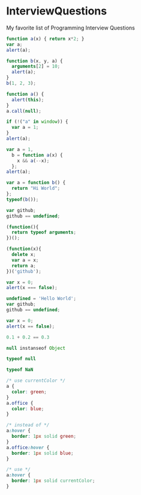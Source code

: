# InterviewQuestions
My favorite list of Programming Interview Questions

```javascript
function a(x) { return x*2; }
var a;
alert(a);
```

```javascript
function b(x, y, a) {
  arguments[2] = 10;
  alert(a);
}
b(1, 2, 3);
```

```javascript
function a() {
  alert(this);
}
a.call(null);
```

```javascript
if (!("a" in window)) {
  var a = 1;
}
alert(a);
```

```javascript
var a = 1,
  b = function a(x) {
    x && a(--x);
  };
alert(a);
```

```javascript
var a = function b() {
  return "Hi World";
};
typeof(b());
```

```javascript
var github;
github == undefined;
```

```javascript
(function(){
  return typeof arguments;
})();
```

```javascript
(function(x){
  delete x;
  var a = x;
  return a;
})('github');
```

```javascript
var x = 0;
alert(x === false);
```

```javascript
undefined = 'Hello World';
var github;
github == undefined;
```

```javascript
var x = 0;
alert(x == false);
```

```javascript
0.1 + 0.2 == 0.3
```

```javascript
null instanseof Object
```

```javascript
typeof null
```
```javascript
typeof NaN
```

```css
/* use currentColor */
a {
  color: green;
}
a.office {
  color: blue;
}

/* instead of */
a:hover {
  border: 1px solid green;
}
a.office:hover {
  border: 1px solid blue;
}

/* use */
a:hover {
  border: 1px solid currentColor;
}
```
